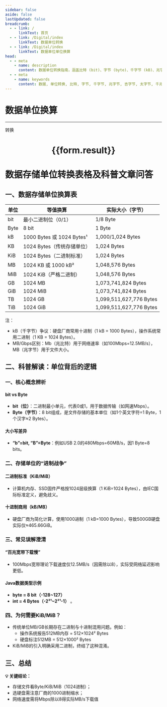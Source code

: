```yaml
---
sidebar: false
aside: false
lastUpdated: false
breadcrumb:
  - - link: /
      linkText: 首页
  - - link: /Digital/index
      linkText: 数据单位转换
  - - link: /Digital/index
      linkText: 数据单位单位换算
head:
  - - meta
    - name: description
      content: 数据单位转换指南，涵盖比特 (bit)、字节 (byte)、千字节 (kB)、兆字节 (MB)、吉字节 (GB)、太字节 (TB)、千兆比特 (Gb)、兆比特 (Mb)、吉比特 (Gb)、太比特 (Tb)、千字节 (KiB)、兆字节 (MiB)、吉字节 (GiB)、太字节 (TiB) 的详细换算公式与说明。
  - - meta
    - name: keywords
      content: 数据, 单位转换, 比特, 字节, 千字节, 兆字节, 吉字节, 太字节, 千兆比特, 兆比特, 吉比特, 太比特, KiB, MiB, GiB, TiB, 换算公式, 数据单位换算指南
---
```

# 数据单位换算
---
<script setup>
import { onMounted, reactive, inject ,ref  } from 'vue'
import { NButton,NForm ,NFormItem,NInput,NInputNumber,NSelect,NCard,useMessage ,NGrid ,NGi } from 'naive-ui'
import { defineClientComponent } from 'vitepress'
import { Charge } from '../../files';
const convert = inject('convert')
const options =  [
  { "label": "比特 (bit)", "value": "bit" },
  { "label": "字节 (byte)", "value": "byte" },
  { "label": "千字节 (kB)", "value": "kB" },
  { "label": "兆字节 (MB)", "value": "MB" },
  { "label": "吉字节 (GB)", "value": "GB" },
  { "label": "太字节 (TB)", "value": "TB" },
  { "label": "千兆比特 (Gb)", "value": "Gb" },
  { "label": "兆比特 (Mb)", "value": "Mb" },
  { "label": "吉比特 (Gb)", "value": "Gb" },
  { "label": "太比特 (Tb)", "value": "Tb" },
  { "label": "千字节 (KiB)", "value": "KiB" },
  { "label": "兆字节 (MiB)", "value": "MiB" },
  { "label": "吉字节 (GiB)", "value": "GiB" },
  { "label": "太字节 (TiB)", "value": "TiB" }
];
const formRef = ref(null);
const rules = {
  number:{
    required: true,
    type: 'number',
    trigger: "blur"
  },
  to:{
    required: true,
    trigger: "select"
  },
  from:{
    required: true,
    trigger: "select"
  }
}
const form = reactive({
  number:null,
  to:'',
  from:'',
  result:'',
  title:'面积单位换算',
})
const convertHandler = (e) => {
   e.preventDefault();
  formRef.value?.validate((errors)=>{
    if (!errors) {
      form.result = `${form.number}${form.from} = ${convert(form.number).from(form.from).to(form.to)}${form.to}`
    }
  })
}
</script>

<n-form size="large" :model="form" ref='formRef' :rules="rules">
  <n-form-item label="数值"  path="number">
    <n-input-number size="large" style="width:100%" :min="0" v-model:value="form.number"   placeholder="请输入要转换的数值" />
  </n-form-item>
  <n-form-item label="从" path="from">
    <n-select  size="large" :options="options" v-model:value="form.from" placeholder="请选择原始单位" />
  </n-form-item>
  <n-form-item label="到" path="to">
    <n-select  size="large" :options="options" v-model:value="form.to" placeholder="请选择转换单位" />
  </n-form-item>
  <n-form-item>
    <n-button type="primary" style="width:100%" @click="convertHandler">转换</n-button>
  </n-form-item>
</n-form>
<n-card  embedded :bordered="false" hoverable>
  <div  style="text-align:center">
    <h1>{{form.result}}</h1>
  </div>
</n-card>

# 数据存储单位转换表格及科普文章问答

## 一、数据存储单位换算表

| 单位       | 等值换算                     | 实际大小（字节）              |
|------------|------------------------------|-------------------------------|
| bit        | 最小二进制位（0/1）           | 1/8 Byte                      |
| Byte       | 8 bit                        | 1 Byte                        |
| kB         | 1000 Bytes 或 1024 Bytes¹    | 1,000/1,024 Bytes             |
| KB         | 1024 Bytes（传统存储单位）   | 1,024 Bytes                   |
| KiB        | 1024 Bytes（二进制标准）     | 1,024 Bytes                   |
| MB         | 1024 KB 或 1000 kB²          | 1,048,576 Bytes               |
| MiB        | 1024 KiB（严格二进制）       | 1,048,576 Bytes               |
| GB         | 1024 MB                      | 1,073,741,824 Bytes           |
| GiB        | 1024 MiB                     | 1,073,741,824 Bytes           |
| TB         | 1024 GB                      | 1,099,511,627,776 Bytes       |
| TiB        | 1024 GiB                     | 1,099,511,627,776 Bytes       |

注：
- kB（千字节）争议：硬盘厂商常用十进制（1 kB = 1000 Bytes），操作系统常用二进制（1 KB = 1024 Bytes）。
- MB/Gbps区别：Mb（兆比特）用于网络速率（如100Mbps=12.5MB/s），MB（兆字节）用于文件大小。

## 二、科普解读：单位背后的逻辑

### 一、核心概念辨析

#### bit vs Byte

- **bit（位）**：二进制最小单元，代表0或1，用于数据传输（如网速Mbps）。
- **Byte（字节）**：8 bit组成，是文件存储的基本单位（如1个英文字符=1 Byte，1个汉字≈2 Bytes）。

#### 大小写差异

- **“b”=bit, “B”=Byte**：例如USB 2.0的480Mbps=60MB/s，因1 Byte=8 bits。

### 二、存储单位的“进制战争”

#### 二进制标准（KiB/MiB）

- 计算机内存、SSD固件严格按1024层级换算（1 KiB=1024 Bytes），由IEC国际标准定义，避免歧义。

#### 十进制商用（kB/MB）

- 硬盘厂商为简化计算，使用1000进制（1 kB=1000 Bytes），导致500GB硬盘实际仅≈465.66GiB。

### 三、常见误解澄清

#### “百兆宽带下载慢”

- 100Mbps宽带理论下载速度仅12.5MB/s（因需除以8），实际受网络延迟影响更低。

#### Java数据类型示例

- **byte = 8 bit（-128~127）**
- **int = 4 Bytes（-2³¹~2³¹-1）** 。

### 四、为何需要KiB/MiB？

- 传统单位MB/GB长期存在二进制与十进制混用问题。例如：
  - 操作系统报告512MB内存 = 512×1024² Bytes
  - 硬盘标注512MB = 512×1000² Bytes
- KiB/MiB的引入明确采用二进制，终结了这种混淆。

## 三、总结

**💡 关键结论：**

- 存储文件看Byte/KiB/MiB（1024进制）；
- 选硬盘需注意厂商的1000进制缩水；
- 网络速度需将Mbps除以8得实际MB/s下载值